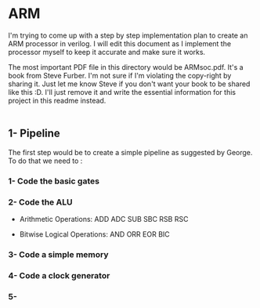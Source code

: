 # ARM
I'm trying to come up with a step by step implementation plan to create an ARM processor in verilog. I will edit this document as I implement the processor myself to keep it accurate and make sure it works.


The most important PDF file in this directory would be ARMsoc.pdf. It's a book from Steve Furber. I'm not sure if I'm violating the copy-right by sharing it. Just let me know Steve if you don't want your book to be shared like this :D. I'll just remove it and write the essential information for this project in this readme instead.
</br></hr></br>
## 1- Pipeline
The first step would be to create a simple pipeline as suggested by George. To do that we need to :


### 1- Code the basic gates
### 2- Code the ALU
- Arithmetic Operations:
	ADD
	ADC
	SUB
	SBC
	RSB
	RSC


- Bitwise Logical Operations:
	AND
	ORR
	EOR
	BIC
### 3- Code a simple memory
### 4- Code a clock generator
### 5- 

